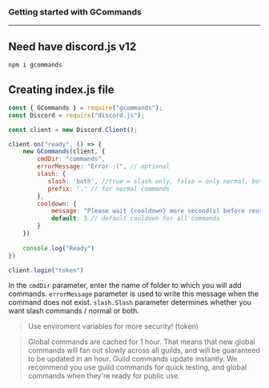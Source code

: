 ### Getting started with GCommands
---

## Need have discord.js v12
```
npm i gcommands
```

## Creating index.js file
```js
const { GCommands } = require("gcommands");
const Discord = require("discord.js");

const client = new Discord.Client();

client.on("ready", () => {
    new GCommands(client, {
        cmdDir: "commands",
        errorMessage: "Error :(", // optional
        slash: {
           slash: 'both', //true = slash only, false = only normal, both = slash and normal
           prefix: '.' // for normal commands
        },
        cooldown: {
            message: "Please wait {cooldown} more second(s) before reusing the \`{cmdname}\` command.",
            default: 3 // default cooldown for all commands
        }
    })
    
    console.log("Ready")
})

client.login("token")
```

In the `cmdDir` parameter, enter the name of folder to which you will add commands.
`errorMessage` parameter is used to write this message when the command does not exist.
`slash.Slash` parameter determines whether you want slash commands / normal or both.

> 
> Use enviroment variables for more security! (token)
>

> 
> Global commands are cached for 1 hour. That means that new global commands will fan out slowly across all guilds, and will be guaranteed to be updated in an hour.
> Guild commands update instantly. We recommend you use guild commands for quick testing, and global commands when they're ready for public use.
> 
